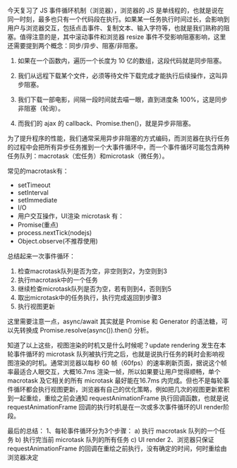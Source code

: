 今天复习了 JS 事件循环机制（浏览器），浏览器的 JS 是单线程的，也就是说在同一时刻，最多也只有一个代码段在执行。如果某一任务执行时间过长，会影响到用户与浏览器交互，包括点击事件、复制文本、输入字符等，也就是我们熟称的阻塞。值得注意的是，其中滚动事件和浏览器 resize 事件不受影响阻塞影响，这里还需要提到两个概念：同步/异步、阻塞/非阻塞。 

1. 如果在一个函数内，遍历一个长度为 10 亿的数组，这段代码就是同步阻塞。 
2. 我们从远程下载某个文件，必须等待文件下载完成才能执行后续操作，这叫异步阻塞。

3. 我们下载一部电影，间隔一段时间就去喵一眼，直到进度条 100%，这是同步非阻塞（轮询）。
4. 而我们的 ajax 的 callback、Promise.then()，就是异步非阻塞。

为了提升程序的性能，我们通常采用异步非阻塞的方式编码，而浏览器在执行任务的过程中会把所有异步任务推到一个大事件循环中，而一个事件循环可能包含两种任务队列：macrotask（宏任务）和microtask（微任务）。

常见的macrotask有： 
* setTimeout
* setInterval
* setImmediate
* I/O
* 用户交互操作，UI渲染
microtask 有：
* Promise(重点)
* process.nextTick(nodejs)
* Object.observe(不推荐使用)

总结起来一次事件循环：
1. 检查macrotask队列是否为空，非空则到2，为空则到3
2. 执行macrotask中的一个任务
3. 继续检查microtask队列是否为空，若有则到4，否则到5
4. 取出microtask中的任务执行，执行完成返回到步骤3
5. 执行视图更新

这里需要注意一点，async/await 其实就是 Promise 和 Generator 的语法糖，可以先转换成 Promise.resolve(async()).then() 分析。

知道了以上这些，视图渲染的时机又是什么时候呢？update rendering 发生在本轮事件循环的 microtask 队列被执行完之后，也就是说执行任务的耗时会影响视图渲染的时机。通常浏览器以每秒 60 帧（60fps）的速率刷新页面，据说这个帧率最适合人眼交互，大概16.7ms 渲染一帧，所以如果要让用户觉得顺畅，单个 macrotask 及它相关的所有 microtask 最好能在16.7ms 内完成。但也不是每轮事件循环都会执行视图更新，浏览器有自己的优化策略，例如把几次的视图更新累积到一起重绘，重绘之前会通知 requestAnimationFrame 执行回调函数，也就是说 requestAnimationFrame 回调的执行时机是在一次或多次事件循环的UI render阶段。

最后的总结：
1、每轮事件循环分为3个步骤： a) 执行 macrotask 队列的一个任务
b) 执行完当前 microtask 队列的所有任务
c) UI render
2、浏览器只保证 requestAnimationFrame 的回调在重绘之前执行，没有确定的时间，何时重绘由浏览器决定